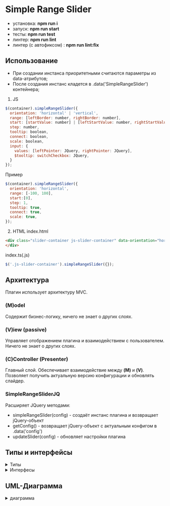 # Simple Range Slider
 - установка: **npm run i**  
 - запуск: **npm run start**  
 - тесты: **npm run test**  
 - линтер: **npm run lint**  
 - линтер (с автофиксом) : **npm run lint:fix**
## Использование
 - При создании инстанса приоритетными считаются параметры из data-атрибутов;
 - После создания инстанс кладется в .data('SimpleRangeSlider') контейнера;
1) JS
```js
$(container).simpleRangeSlider({
  orientation: 'horizontal' | 'vertical',
  range: [leftBorder: number, rightBorder: number],
  start: [startValue: number] | [leftStartValue: number, rightStartValue: number],
  step: number,
  tooltip: boolean,
  connect: boolean,
  scale: boolean,
  input: {
    values: [leftPointer: JQuery, rightPointer: JQuery],
    $tooltip: switchCheckbox: JQuery,
  }
});
```
Пример
```js
$(container).simpleRangeSlider({
  orientation: 'horizontal',
  range: [-100, 100],
  start:[0],
  step: 1,
  tooltip: true,
  connect: true,
  scale: true,
});
```
2) HTML
index.html
```html
<div class="slider-container js-slider-container" data-orientation="horizontal" data-start="10" data-range="0,100" data-step="1" data-connect="true" data-tooltip="true" data-scale="true">
</div>
```
index.ts(.js)
```js
$('.js-slider-container').simpleRangeSlider({});
```

## Архитектура
Плагин использует архитектуру MVC.
### (M)odel
Содержит бизнес-логику, ничего не знает о других слоях.
### (V)iew (passive)
Управляет отображением плагина и взаимодействием с пользователем. Ничего не знает о других слоях.
### (C)Controller (Presenter)
Главный слой. Обеспечивает взаимодействие между **(M)** и **(V)**. Позволяет получить актуальную версию конфигурации и обновлять слайдер.


### SimpleRangeSliderJQ
Расширяет JQuery методами:  
 - simpleRangeSlider(config) - создаёт инстанс плагина и возвращает jQuery-объект
 - getConfig() - возвращает jQuery-объект с актуальным конфигом в .data('config')
 - updateSlider(config) - обновляет настройки плагина

## Типы и интерфейсы
<details><summary>Типы</summary>
<p>

```js
type ConfigOrientation = 'horizontal' | 'vertical';
type ConfigRange = [number, number];
type PointerValue = [number] | [number, number];
type PointerPosition = PointerValue;
type ConfigInputs = {
  values?: JQuery[],
  $tooltip?: JQuery
};
type PointerCssValues = {
  attribute: string,
  value: string
};
type ViewData = {
  position?: number,
  value?: number,
  index: number
};
type PointerData = {
  position: number,
  index: number
};
type ScaleData = {
  value: number,
};
type InputTextData = {
  value: number,
  index: number
};
type ModelData = {
  values: PointerValue,
  positions: PointerValue,
  index: number
};
```

</p></details>

<details><summary>Интерфесы</summary>
<p>

```js
interface ObjectKeyString {
  [key: string]: any;
}
interface UserConfigList extends ObjectKeyString {
  orientation?: ConfigOrientation;
  start?: PointerValue;
  range?: ConfigRange;
  step?: number;
  connect?: boolean;
  tooltip?: boolean;
  scale?: boolean;
  input?: ConfigInputs;
}
interface CompleteConfigList extends ObjectKeyString {
  orientation: ConfigOrientation;
  start: PointerValue;
  range: ConfigRange;
  step: number;
  connect: boolean;
  tooltip: boolean;
  scale: boolean;
  input?: ConfigInputs;
}
interface ModelConfigList extends ObjectKeyString {
  start: PointerValue;
  range: ConfigRange;
  step: number;
}
interface ViewConfigList extends ObjectKeyString {
  orientation: ConfigOrientation,
  connect: boolean;
  tooltip: boolean;
  scale: boolean;
  input?: ConfigInputs;
}
interface ViewUpdateList extends ObjectKeyString {
  positions?: PointerValue,
  values?: PointerValue,
  range?: ConfigRange,
  orientation?: ConfigOrientation,
  connect?: boolean;
  tooltip?: boolean;
  scale?: boolean;
  input?: ConfigInputs;
}
interface ViewCallback {
  (viewData: ViewData): void
}
interface PointerCallback {
  (pointerData: PointerData): void
}
interface ScaleCallback {
  (scaleData: ScaleData): void
}
interface InputTextCallback {
  (inputTextData: InputTextData): void
}
interface ModelCallback {
  (modelData: ModelData): void
}
interface JQuery {
  simpleRangeSlider(config: UserConfigList): JQuery
  getSliderConfig(): JQuery
  getSliderInstance(): JQuery
  updateSlider(config: UserConfigList): JQuery
}


```

</p></details>

## UML-Диаграмма
<details><summary>диаграмма</summary>
<p>
 
 ![slider](https://user-images.githubusercontent.com/21785370/130793602-c9b9b5b9-90e5-4018-b10f-2c161d91bec9.png)
 
 </p></details>
